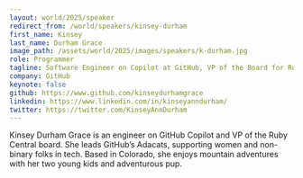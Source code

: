 ```yaml
---
layout: world/2025/speaker
redirect_from: /world/speakers/kinsey-durham
first_name: Kinsey
last_name: Durham Grace
image_path: /assets/world/2025/images/speakers/k-durham.jpg
role: Programmer
tagline: Software Engineer on Copilot at GitHub, VP of the Board for RubyCentral, ERG Leader and Mom
company: GitHub
keynote: false
github: https://www.github.com/kinseydurhamgrace
linkedin: https://www.linkedin.com/in/kinseyanndurham/
twitter: https://twitter.com/KinseyAnnDurham
---
```


Kinsey Durham Grace is an engineer on GitHub Copilot and VP of the Ruby Central board. She leads GitHub’s Adacats, supporting women and non-binary folks in tech. Based in Colorado, she enjoys mountain adventures with her two young kids and adventurous pup.
